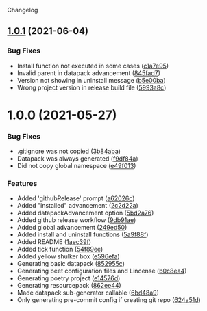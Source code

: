 Changelog

## [1.0.1](https://github.com/OrangeUtan/generator-beet/compare/v1.0.0...v1.0.1) (2021-06-04)


### Bug Fixes

* Install function not executed in some cases ([c1a7e95](https://github.com/OrangeUtan/generator-beet/commit/c1a7e95ec6601a6d7622377d3244287ea6c8f696))
* Invalid parent in datapack advancement ([845fad7](https://github.com/OrangeUtan/generator-beet/commit/845fad72a7016e0b14a5034e462b23a2398d7288))
* Version not showing in uninstall message ([b5e00ba](https://github.com/OrangeUtan/generator-beet/commit/b5e00ba11a87121efe7e6c67744e46f1b77648bc))
* Wrong project version in release build file ([5993a8c](https://github.com/OrangeUtan/generator-beet/commit/5993a8cd706413eb1a0522f671111061ce42ae77))

# 1.0.0 (2021-05-27)


### Bug Fixes

* .gitignore was not copied ([3b84aba](https://github.com/OrangeUtan/generator-beet/commit/3b84aba52afdc0d30602361c8f24b0b4a31f2b19))
* Datapack was always generated ([f9df84a](https://github.com/OrangeUtan/generator-beet/commit/f9df84ad696c00ce909c28c804e5a0bbb9d27a84))
* Did not copy global namespace ([e49f013](https://github.com/OrangeUtan/generator-beet/commit/e49f01300500f3917f9330bf28f2e6d349faa960))


### Features

* Added 'githubRelease' prompt ([a62026c](https://github.com/OrangeUtan/generator-beet/commit/a62026c0bdf30cc251ebd7b258958a8880b5916b))
* Added "installed" advancement ([2c2d22a](https://github.com/OrangeUtan/generator-beet/commit/2c2d22af0b1deb98153211140e5f9de468e62853))
* Added datapackAdvancement option ([5bd2a76](https://github.com/OrangeUtan/generator-beet/commit/5bd2a76767803fd7398b290a11c48e40680bfd03))
* Added github release workflow ([9db91ae](https://github.com/OrangeUtan/generator-beet/commit/9db91ae578aacd364a3813d4473a5075fcba80a1))
* Added global advancement ([249ed50](https://github.com/OrangeUtan/generator-beet/commit/249ed50effa16930a35e11ad1f103f25065d3610))
* Added install and uninstall functions ([5a9f88f](https://github.com/OrangeUtan/generator-beet/commit/5a9f88fcddbecdaec8c7901edecd1ed968b5026c))
* Added README ([1aec39f](https://github.com/OrangeUtan/generator-beet/commit/1aec39fbadb3d5f412c0703f682a632b50397fd0))
* Added tick function ([54f89ee](https://github.com/OrangeUtan/generator-beet/commit/54f89ee2492ed3b274540eee5df521ec41a6bc26))
* Added yellow shulker box ([e596efa](https://github.com/OrangeUtan/generator-beet/commit/e596efaf2f36132b08b9c869644aa230053fb93c))
* Generating basic datapack ([852955c](https://github.com/OrangeUtan/generator-beet/commit/852955ce14be365484bfd563893bbadde1fd88b9))
* Generating beet configuration files and Lincense ([b0c8ea4](https://github.com/OrangeUtan/generator-beet/commit/b0c8ea45662b3478a1da4f981f3c60d4116435c9))
* Generating poetry project ([e14576d](https://github.com/OrangeUtan/generator-beet/commit/e14576d7ddbaaf02d3a2435341471ac0c9e410aa))
* Generating resourcepack ([862ee44](https://github.com/OrangeUtan/generator-beet/commit/862ee444aab6add8426b30c06bf592e8c7be8de3))
* Made datapack sub-generator callable ([6bd48a9](https://github.com/OrangeUtan/generator-beet/commit/6bd48a9808c658f42fa7049a6b974190273baa28))
* Only generating pre-commit config if creating git repo ([624a51d](https://github.com/OrangeUtan/generator-beet/commit/624a51db55515c5b4ac310214224ddc5803235dd))
